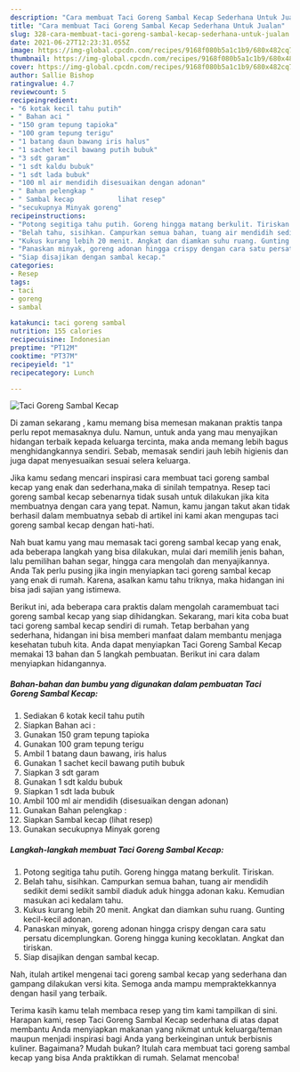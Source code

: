 ```yaml
---
description: "Cara membuat Taci Goreng Sambal Kecap Sederhana Untuk Jualan"
title: "Cara membuat Taci Goreng Sambal Kecap Sederhana Untuk Jualan"
slug: 328-cara-membuat-taci-goreng-sambal-kecap-sederhana-untuk-jualan
date: 2021-06-27T12:23:31.055Z
image: https://img-global.cpcdn.com/recipes/9168f080b5a1c1b9/680x482cq70/taci-goreng-sambal-kecap-foto-resep-utama.jpg
thumbnail: https://img-global.cpcdn.com/recipes/9168f080b5a1c1b9/680x482cq70/taci-goreng-sambal-kecap-foto-resep-utama.jpg
cover: https://img-global.cpcdn.com/recipes/9168f080b5a1c1b9/680x482cq70/taci-goreng-sambal-kecap-foto-resep-utama.jpg
author: Sallie Bishop
ratingvalue: 4.7
reviewcount: 5
recipeingredient:
- "6 kotak kecil tahu putih"
- " Bahan aci "
- "150 gram tepung tapioka"
- "100 gram tepung terigu"
- "1 batang daun bawang iris halus"
- "1 sachet kecil bawang putih bubuk"
- "3 sdt garam"
- "1 sdt kaldu bubuk"
- "1 sdt lada bubuk"
- "100 ml air mendidih disesuaikan dengan adonan"
- " Bahan pelengkap "
- " Sambal kecap           lihat resep"
- "secukupnya Minyak goreng"
recipeinstructions:
- "Potong segitiga tahu putih. Goreng hingga matang berkulit. Tiriskan."
- "Belah tahu, sisihkan. Campurkan semua bahan, tuang air mendidih sedikit demi sedikit sambil diaduk aduk hingga adonan kaku. Kemudian masukan aci kedalam tahu."
- "Kukus kurang lebih 20 menit. Angkat dan diamkan suhu ruang. Gunting kecil-kecil adonan."
- "Panaskan minyak, goreng adonan hingga crispy dengan cara satu persatu dicemplungkan. Goreng hingga kuning kecoklatan. Angkat dan tiriskan."
- "Siap disajikan dengan sambal kecap."
categories:
- Resep
tags:
- taci
- goreng
- sambal

katakunci: taci goreng sambal 
nutrition: 155 calories
recipecuisine: Indonesian
preptime: "PT12M"
cooktime: "PT37M"
recipeyield: "1"
recipecategory: Lunch

---
```



![Taci Goreng Sambal Kecap](https://img-global.cpcdn.com/recipes/9168f080b5a1c1b9/680x482cq70/taci-goreng-sambal-kecap-foto-resep-utama.jpg)

Di zaman  sekarang , kamu memang bisa memesan makanan praktis tanpa perlu repot memasaknya dulu. Namun, untuk anda yang mau menyajikan hidangan terbaik kepada keluarga tercinta, maka anda memang lebih bagus menghidangkannya sendiri. Sebab, memasak sendiri jauh lebih higienis dan juga dapat menyesuaikan sesuai selera keluarga.

Jika kamu sedang mencari inspirasi cara membuat taci goreng sambal kecap yang enak dan sederhana,maka di sinilah tempatnya. Resep taci goreng sambal kecap  sebenarnya tidak susah untuk dilakukan jika kita membuatnya dengan cara yang tepat. Namun, kamu jangan takut akan tidak berhasil dalam membuatnya 
sebab di artikel ini kami akan mengupas taci goreng sambal kecap dengan hati-hati.  



Nah buat kamu yang mau memasak taci goreng sambal kecap yang enak, ada beberapa langkah yang bisa dilakukan, mulai dari memilih jenis bahan, lalu pemilihan bahan segar, hingga cara mengolah dan menyajikannya. Anda Tak perlu pusing jika ingin menyiapkan taci goreng sambal kecap yang enak di rumah. Karena, asalkan kamu  tahu triknya, maka hidangan ini bisa jadi sajian yang istimewa.

Berikut ini, ada beberapa cara praktis  dalam mengolah caramembuat taci goreng sambal kecap yang siap dihidangkan. Sekarang, mari kita coba buat taci goreng sambal kecap sendiri di rumah. Tetap berbahan yang sederhana, hidangan ini bisa memberi manfaat dalam membantu menjaga kesehatan tubuh kita. Anda dapat menyiapkan Taci Goreng Sambal Kecap memakai 13 bahan dan 5 langkah pembuatan. Berikut ini cara dalam menyiapkan hidangannya.

<!--inarticleads1-->

##### Bahan-bahan dan bumbu yang digunakan dalam pembuatan Taci Goreng Sambal Kecap:

1. Sediakan 6 kotak kecil tahu putih
1. Siapkan  Bahan aci :
1. Gunakan 150 gram tepung tapioka
1. Gunakan 100 gram tepung terigu
1. Ambil 1 batang daun bawang, iris halus
1. Gunakan 1 sachet kecil bawang putih bubuk
1. Siapkan 3 sdt garam
1. Gunakan 1 sdt kaldu bubuk
1. Siapkan 1 sdt lada bubuk
1. Ambil 100 ml air mendidih (disesuaikan dengan adonan)
1. Gunakan  Bahan pelengkap :
1. Siapkan  Sambal kecap           (lihat resep)
1. Gunakan secukupnya Minyak goreng




<!--inarticleads2-->

##### Langkah-langkah membuat Taci Goreng Sambal Kecap:

1. Potong segitiga tahu putih. Goreng hingga matang berkulit. Tiriskan.
1. Belah tahu, sisihkan. Campurkan semua bahan, tuang air mendidih sedikit demi sedikit sambil diaduk aduk hingga adonan kaku. Kemudian masukan aci kedalam tahu.
1. Kukus kurang lebih 20 menit. Angkat dan diamkan suhu ruang. Gunting kecil-kecil adonan.
1. Panaskan minyak, goreng adonan hingga crispy dengan cara satu persatu dicemplungkan. Goreng hingga kuning kecoklatan. Angkat dan tiriskan.
1. Siap disajikan dengan sambal kecap.




Nah, itulah artikel mengenai  taci goreng sambal kecap  yang sederhana dan gampang dilakukan versi kita. Semoga anda mampu mempraktekkannya dengan hasil yang terbaik. 

Terima kasih kamu telah membaca resep yang tim kami tampilkan di sini. Harapan kami, resep  Taci Goreng Sambal Kecap sederhana di atas dapat membantu Anda menyiapkan makanan yang nikmat untuk keluarga/teman maupun menjadi inspirasi bagi Anda yang berkeinginan untuk berbisnis kuliner. Bagaimana? Mudah bukan? Itulah cara membuat taci goreng sambal kecap yang bisa Anda praktikkan di rumah. Selamat mencoba!

